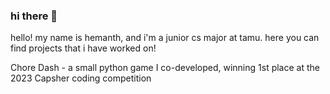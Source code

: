 ### hi there 👋

hello! my name is hemanth, and i'm a junior cs major at tamu. here you can find projects that i have worked on!

Chore Dash - a small python game I co-developed, winning 1st place at the 2023 Capsher coding competition

<!--
**hmukesh5/hmukesh5** is a ✨ _special_ ✨ repository because its `README.md` (this file) appears on your GitHub profile.

Here are some ideas to get you started:

- 🔭 I’m currently working on ...
- 🌱 I’m currently learning ...
- 👯 I’m looking to collaborate on ...
- 🤔 I’m looking for help with ...
- 💬 Ask me about ...
- 📫 How to reach me: ...
- 😄 Pronouns: ...
- ⚡ Fun fact: ...
-->

